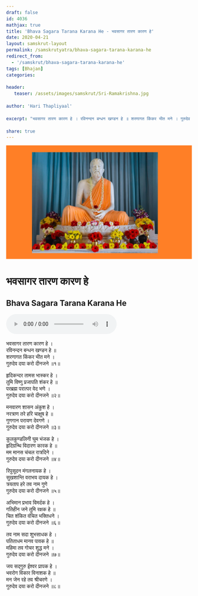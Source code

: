 ```yaml
---
draft: false
id: 4036    
mathjax: true    
title: 'Bhava Sagara Tarana Karana He - भवसागर तारण कारण हे'    
date: 2020-04-21    
layout: samskrut-layout 
permalink: /samskrutyatra/bhava-sagara-tarana-karana-he
redirect_from: 
  - '/samskrut/bhava-sagara-tarana-karana-he'
tags: [Bhajan]    
categories:    
    
header:    
   teaser: /assets/images/samskrut/Sri-Ramakrishna.jpg    
    
author: 'Hari Thapliyaal'    
    
excerpt: "भवसागर तारण कारण हे । रविनन्दन बन्धन खण्डन हे ॥ शरणागत किंकर भीत मने । गुरुदेव दया करो दीनजने ॥१॥ हृदिकन्दर तामस भास्कर हे । तुमि विष्णु प्रजापति शंकर हे ॥ परब्रह्म परात्पर वेद भणे । गुरुदेव दया करो दीनजने"
    
share: true    
---
```

![](/assets/images/samskrut/Sri-Ramakrishna.jpg)    
    
# भवसागर तारण कारण हे    
## Bhava Sagara Tarana Karana He    
    
<audio controls>
  <source src="https://raw.githubusercontent.com/dasarpai/DAI-mp3/main/dasarpai-mp3/033-BhavSagarTaran.mp3" type="audio/mp3">
  Your browser does not support the audio element.
</audio>     
    
    
भवसागर तारण कारण हे ।    
रविनन्दन बन्धन खण्डन हे ॥    
शरणागत किंकर भीत मने ।    
गुरुदेव दया करो दीनजने ॥१॥    
    
हृदिकन्दर तामस भास्कर हे ।    
तुमि विष्णु प्रजापति शंकर हे ॥    
परब्रह्म परात्पर वेद भणे ।    
गुरुदेव दया करो दीनजने ॥२॥    
    
मनवारण शासन अंकुश हे ।    
नरत्राण तरे हरि चाक्षुष हे ॥    
गुणगान परायण देवगणे ।    
गुरुदेव दया करो दीनजने ॥३॥    
    
कुलकुण्डलिनी घुम भंजक हे ।    
हृदिग्रन्थि विदारण कारक हे ॥    
मम मानस चंचल रात्रदिने ।    
गुरुदेव दया करो दीनजने ॥४॥    
    
रिपुसूदन मंगलनायक हे ।    
सुखशान्ति वराभय दायक हे ।    
त्रयताप हरे तव नाम गुणे    
गुरुदेव दया करो दीनजने ॥५॥    
    
अभिमान प्रभाव विमर्दक हे ।    
गतिहीन जने तुमि रक्षक हे ॥    
चित शंकित वंचित भक्तिधने ।    
गुरुदेव दया करो दीनजने ॥६॥    
    
तव नाम सदा शुभसाधक हे ।    
पतिताधम मानव पावक हे ॥    
महिमा तव गोचर शुद्ध मने ।    
गुरुदेव दया करो दीनजने ॥७॥    
    
जय सद्गुरु ईश्वर प्रापक हे ।    
भवरोग विकार विनाशक हे ॥    
मन जेन रहे तव श्रीचरणे ।    
गुरुदेव दया करो दीनजने ॥८॥    
    
